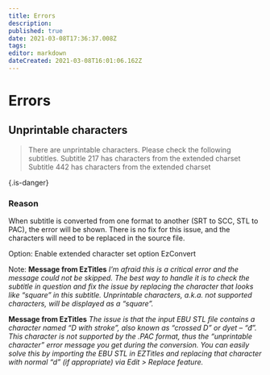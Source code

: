 ```yaml
---
title: Errors
description: 
published: true
date: 2021-03-08T17:36:37.008Z
tags: 
editor: markdown
dateCreated: 2021-03-08T16:01:06.162Z
---
```


# Errors

## Unprintable characters

> There are unprintable characters.
> Please check the following subtitles.
> Subtitle 217 has characters from the extended charset
> Subtitle 442 has characters from the extended charset
> 
{.is-danger}

### Reason

When subtitle is converted from one format to another (SRT to SCC, STL to PAC), the error will be shown. There is no fix for this issue, and the characters will need to be replaced in the source file.

Option: Enable extended character set option EzConvert

Note:
**Message from EzTitles**
*I’m afraid this is a critical error and the message could not be skipped.
The best way to handle it is to check the subtitle in question and fix the issue by replacing the character that looks like “square” in this subtitle.
Unprintable characters, a.k.a. not supported characters, will be displayed as a “square”.*

**Message from EzTitles**
*The issue is that the input EBU STL file contains a character named “D with stroke”, also known as “crossed D” or dyet – “đ”.
This character is not supported by the .PAC format, thus the “unprintable character” error message you get during the conversion.
You can easily solve this by importing the EBU STL in EZTitles and replacing that character with normal “d” (if appropriate) via Edit > Replace feature.*

